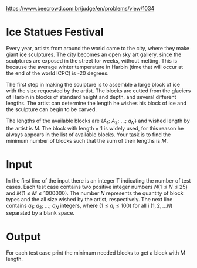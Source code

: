 https://www.beecrowd.com.br/judge/en/problems/view/1034

# Ice Statues Festival

Every year, artists from around the world came to the city, where they make
giant ice sculptures. The city becomes an open sky art gallery, since the
sculptures are exposed in the street for weeks, without melting. This is
because the average winter temperature in Harbin (time that will occur at the
end of the world ICPC) is -20 degrees.

The first step in making the sculpture is to assemble a large block of ice with
the size requested by the artist. The blocks are cutted from the glaciers of
Harbin in blocks of standard height and depth, and several different lengths.
The artist can determine the length he wishes his block of ice and the
sculpture can begin to be carved.

The lengths of the available blocks are {$A_1$; $A_2$; ...; $a_N$} and
wished length by the artist is M. The block with length = 1 is widely used,
for this reason he always appears in the list of available blocks. Your
task is to find the minimum number of blocks such that the sum of their
lengths is $M$.

# Input

In the first line of the input there is an integer T indicating the number of
test cases. Each test case contains two positive integer numbers
$N (1 \leq N \leq 25)$ and $M (1 \leq M \leq 1000000)$. The number $N$
represents the quantity of block types and the all size wished by the
artist, respectively. The next line contains $a_1$; $a_2$; ...; $a_N$ integers,
where $(1 \leq a_i \leq 100)$ for all i $(1,2,...N)$ separated by a blank space.

# Output

For each test case print the minimum needed blocks to get a block with $M$
length.
